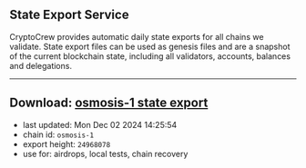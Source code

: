 ## State Export Service
CryptoCrew provides automatic daily state exports for all chains we validate. State export files can be used as genesis files and are a snapshot of the current blockchain state, including all validators, accounts, balances and delegations.

---
**Download: [osmosis-1 state export](https://dl-eu2.ccvalidators.com/SERVICE/osmosis/osmosis-1_export_24968078.json)**
---

- last updated: Mon Dec 02 2024 14:25:54
- chain id: `osmosis-1`
- export height: `24968078`
- use for: airdrops, local tests, chain recovery
